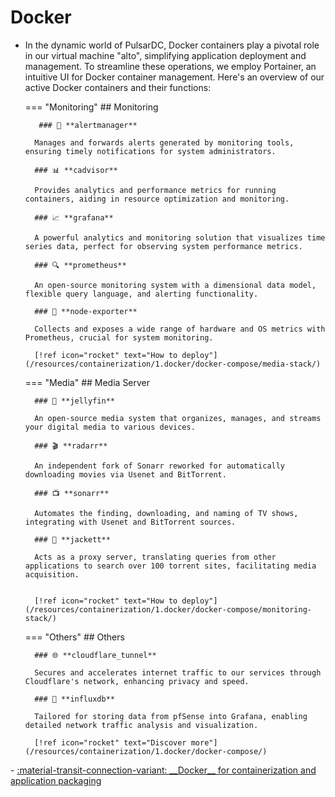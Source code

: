 


# Docker

- In the dynamic world of PulsarDC, Docker containers play a pivotal role in our virtual machine "alto", simplifying application deployment and management. To streamline these operations, we employ Portainer, an intuitive UI for Docker container management. Here's an overview of our active Docker containers and their functions:


    === "Monitoring"
        ## Monitoring

         ### 🚨 **alertmanager**

        Manages and forwards alerts generated by monitoring tools, ensuring timely notifications for system administrators.

        ### 📊 **cadvisor**

        Provides analytics and performance metrics for running containers, aiding in resource optimization and monitoring.

        ### 📈 **grafana**

        A powerful analytics and monitoring solution that visualizes time series data, perfect for observing system performance metrics.

        ### 🔍 **prometheus**

        An open-source monitoring system with a dimensional data model, flexible query language, and alerting functionality.

        ### 📡 **node-exporter**

        Collects and exposes a wide range of hardware and OS metrics with Prometheus, crucial for system monitoring.

        [!ref icon="rocket" text="How to deploy"](/resources/containerization/1.docker/docker-compose/media-stack/)

    === "Media"
        ## Media Server

        ### 🍿 **jellyfin**

        An open-source media system that organizes, manages, and streams your digital media to various devices.

        ### 🎬 **radarr**

        An independent fork of Sonarr reworked for automatically downloading movies via Usenet and BitTorrent.

        ### 📺 **sonarr**

        Automates the finding, downloading, and naming of TV shows, integrating with Usenet and BitTorrent sources.

        ### 🎥 **jackett**

        Acts as a proxy server, translating queries from other applications to search over 100 torrent sites, facilitating media acquisition.


        [!ref icon="rocket" text="How to deploy"](/resources/containerization/1.docker/docker-compose/monitoring-stack/)

    === "Others"
        ## Others


        ### 🌐 **cloudflare_tunnel**

        Secures and accelerates internet traffic to our services through Cloudflare's network, enhancing privacy and speed.

        ### 🌊 **influxdb**

        Tailored for storing data from pfSense into Grafana, enabling detailed network traffic analysis and visualization.

        [!ref icon="rocket" text="Discover more"](/resources/containerization/1.docker/docker-compose/)

<div class="grid cards" markdown>
- <a href="/fundamentals/networking/configs/DNS/">:material-transit-connection-variant: __Docker__ for containerization and application packaging</a>
</div>
